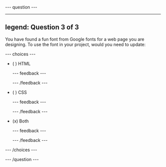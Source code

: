 
--- question ---

---
legend: Question 3 of 3
---

You have found a fun font from Google fonts for a web page you are designing. To use the font in your project, would you need to update:

--- choices ---

- ( ) HTML


  --- feedback ---

  --- /feedback ---

- ( ) CSS


  --- feedback ---

  --- /feedback ---

- (x) Both


  --- feedback ---

  --- /feedback ---


--- /choices ---

--- /question ---
